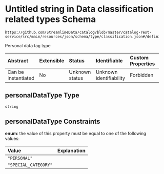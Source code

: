 # Untitled string in Data classification related types Schema

```text
https://github.com/StreamlineData/catalog/blob/master/catalog-rest-service/src/main/resources/json/schema/type/classification.json#/definitions/personalData/properties/personalDataType
```

Personal data tag type

| Abstract | Extensible | Status | Identifiable | Custom Properties | Additional Properties | Access Restrictions | Defined In |
| :--- | :--- | :--- | :--- | :--- | :--- | :--- | :--- |
| Can be instantiated | No | Unknown status | Unknown identifiability | Forbidden | Allowed | none | [classification.json\*](https://github.com/parthp2107/jsonTesting/tree/982c19ce17ac8d846e924786a3bf1598f2ce11b7/Types/out/type/classification.json) |

## personalDataType Type

`string`

## personalDataType Constraints

**enum**: the value of this property must be equal to one of the following values:

| Value | Explanation |
| :--- | :--- |
| `"PERSONAL"` |  |
| `"SPECIAL_CATEGORY"` |  |


